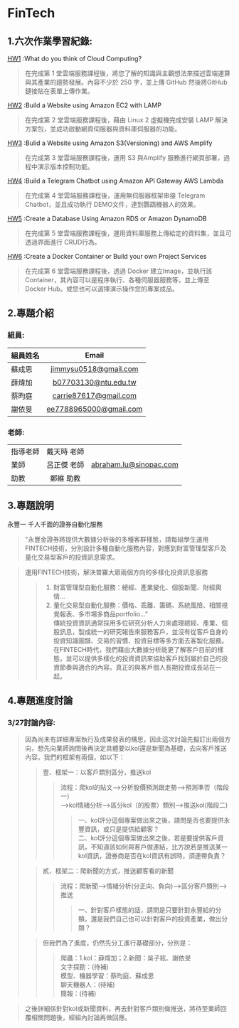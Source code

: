 # FinTech
## 1.六次作業學習紀錄:
[HW1](https://github.com/wzxaldrishine/FinTech/blob/main/HW1/HW1.md)   :What do you think of Cloud Computing?

> 在完成第 1 堂雲端服務課程後，將您了解的知識與主觀想法來描述雲端運算與其產業的趨勢發展。內容不少於 250 字，並上傳 GitHub 然後將GitHub 鏈接貼在表單上傳作業。

[HW2](https://github.com/wzxaldrishine/FinTech/blob/main/HW2/HW2.md)   :Build a Website using Amazon EC2 with LAMP

> 在完成第 2 堂雲端服務課程後，藉由 Linux 2 虛擬機完成安裝 LAMP 解決方案包，並成功啟動網頁伺服器與資料庫伺服器的功能。

[HW3](https://github.com/wzxaldrishine/FinTech/blob/main/HW3/HW3.md)   :Bulid a Website using Amazon S3(Versioning) and AWS Amplify

>在完成第 3 堂雲端服務課程後，運用 S3 與Amplify 服務進行網頁部署，過程中演示版本控制功能。

[HW4](https://github.com/wzxaldrishine/FinTech/blob/main/HW4/HW4.md)   :Build a Telegram Chatbot using Amazon API Gateway AWS Lambda

> 在完成第 4 堂雲端服務課程後，運用無伺服器框架串接 Telegram Chatbot，並且成功執行 DEMO文件，達到鸚鵡機器人的效果。

[HW5](https://github.com/wzxaldrishine/FinTech/blob/main/HW5/HW5.md)   :Create a Database Using Amazon RDS or Amazon DynamoDB

> 在完成第 5 堂雲端服務課程後，運用資料庫服務上傳給定的資料集，並且可透過界面進行 CRUD行為。

[HW6](https://github.com/wzxaldrishine/FinTech/blob/main/HW6/HW6.md)   :Create a Docker Container or Build your own Project Services

> 在完成第 6 堂雲端服務課程後，透過 Docker 建立Image，並執行該 Container，其內容可以是程序執行、各種伺服器服務等，並上傳至 Docker Hub。或您也可以選擇演示操作您的專案成品。
## 2.專題介紹
### 組員:
| 組員姓名  | Email |
| ------------- |:-------------:|
| 蘇成恩      | jimmysu0518@gmail.com     |
| 薛煒加      | b07703130@ntu.edu.tw    |
| 蔡昀庭      | carrie87617@gmail.com    |
| 謝依旻      | ee7788965000@gmail.com     |

### 老師:
|    |   |   |
| ------------- |:-------------:|:-------------:|
| 指導老師     |  戴天時 老師    |
| 業師      | 呂正傑 老師   | abraham.lu@sinopac.com |
| 助教      | 鄭維 助教    |

## 3.專題說明
永豐一 千人千面的證券自動化服務

> "永豐金證券將提供大數據分析後的多種客群樣態，請每組學生運用FINTECH技術，分別設計多種自動化服務內容，對應到財富管理型客戶及量化交易型客戶的投資訊息需求。 <br>

> 運用FINTECH技術，解決普羅大眾兩個方向的多樣化投資訊息服務 <br>
>> 1. 財富管理型自動化服務：總經、產業變化、個股新聞、財經輿情... <br>
>> 2. 量化交易型自動化服務：價格、乖離、籌碼、系統風險、相關視覺報表、多市場多商品portfolio..." <br>
> 傳統投資資訊通常採用多位研究分析人力來處理總經、產業、個股訊息，製成統一的研究報告來服務客戶，並沒有從客戶自身的投資知識圖譜、交易的習慣、投資目標等多方面去客製化服務。在FINTECH時代，我們藉由大數據分析能更了解客戶目前的樣態，並可以提供多樣化的投資資訊來協助客戶找到屬於自己的投資節奏與適合的內容。真正的與客戶個人長期投資成長站在一起。 <br>

## 4.專題進度討論
### 3/27討論內容:
> 因為尚未有詳細專案執行及成果發表的構思，因此這次討論先擬訂出兩個方向，想先向業師詢問後再決定具體要以kol還是新聞為基礎，去向客戶推送內容。我們的框架有兩個，如以下： <br>
>> 壹、框架一：以客戶類別區分，推送kol <br>
>>> 流程：爬kol的貼文—>分析股價預測跟走勢—>預測準否（階段一） <br>
>>> 	—>kol情緒分析—>區分kol（的股票）類別—>推送kol(階段二) <br>
>>>> 一、kol評分這個專案做出來之後，請問是否也要提供永豐資訊，或只是提供給顧客？ <br>
>>>> 二、kol評分這個專案做出來之後，若是要提供客戶資訊，不知道該如何與客戶做連結，比方說若是推送某一kol資訊，證券商是否在kol資訊有誤時，須連帶負責？
>
>> 貳、框架二：爬新聞的方式，推送顧客看的新聞 <br>
>>> 流程：爬新聞—>情緒分析(分正向、負向)—>區分客戶類別—>推送 <br>
>>>> 一、針對客戶樣態的話，請問是只要針對永豐給的分類，還是我們自己也可以針對客戶的投資產業，做出分類？ <br>
>
>> 但我們為了進度，仍然先分工進行基礎部分，分別是： <br>
>>> 爬蟲：1.kol：薛煒加；2.新聞：吳子絃、謝依旻 <br>
>>> 文字探勘：(待補) <br>
>>> 模型、機器學習：蔡昀庭、蘇成恩 <br>
>>> 聊天機器人：(待補) <br>
>>> 簡報：(待補) <br>

> 之後詳細係針對kol或新聞資料，再去針對客戶類別做推送，將待至業師回覆相關問題後，經組內討論再做回應。 <br>
